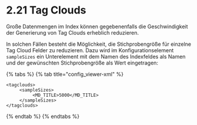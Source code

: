 # 2.21 Tag Clouds

Große Datenmengen im Index können gegebenenfalls die Geschwindigkeit der Generierung von Tag Clouds erheblich reduzieren.

In solchen Fällen besteht die Möglichkeit, die Stichprobengröße für einzelne Tag Cloud Felder zu reduzieren. Dazu wird im Konfigurationselement `sampleSizes` ein Unterelement mit dem Namen des Indexfeldes als Namen und der gewünschten Stichprobengröße als Wert eingetragen:

{% tabs %}
{% tab title="config\_viewer-xml" %}
```markup
<tagclouds>
     <sampleSizes>
          <MD_TITLE>5000</MD_TITLE>
     </sampleSizes>
</tagclouds>
```
{% endtab %}
{% endtabs %}

